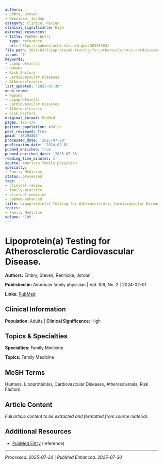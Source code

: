 ```yaml
---
authors:
- Embry, Steven
- Rennicke, Jordan
category: Clinical Review
clinical_significance: High
external_resources:
- title: PubMed Entry
  type: reference
  url: https://pubmed.ncbi.nlm.nih.gov/38393803/
file_path: 2024/02/lipoproteina-testing-for-atherosclerotic-cardiovascular-dise.md
issue: '2'
keywords:
- Lipoprotein(a)
- Humans
- Risk Factors
- Cardiovascular Diseases
- Atherosclerosis
last_updated: '2025-07-30'
mesh_terms:
- Humans
- Lipoprotein(a)
- Cardiovascular Diseases
- Atherosclerosis
- Risk Factors
original_format: PubMed
pages: 175-176
patient_population: Adults
peer_reviewed: true
pmid: '38393803'
processed_date: '2025-07-30'
publication_date: '2024-02-01'
pubmed_enriched: true
pubmed_enriched_date: '2025-07-30'
reading_time_minutes: 5
source: American family physician
specialty:
- Family Medicine
status: processed
tags:
- clinical-review
- family-practice
- clinical-medicine
- pubmed-enhanced
title: Lipoprotein(a) Testing for Atherosclerotic Cardiovascular Disease.
topics:
- Family Medicine
volume: '109'
---
```


# Lipoprotein(a) Testing for Atherosclerotic Cardiovascular Disease.

**Authors:** Embry, Steven, Rennicke, Jordan

**Published in:** American family physician | Vol. 109, No. 2 | 2024-02-01

**Links:** [PubMed](https://pubmed.ncbi.nlm.nih.gov/38393803/)

## Clinical Information

**Population:** Adults | **Clinical Significance:** High

## Topics & Specialties

**Specialties:** Family Medicine

**Topics:** Family Medicine

## MeSH Terms

Humans, Lipoprotein(a), Cardiovascular Diseases, Atherosclerosis, Risk Factors

## Article Content

*Full article content to be extracted and formatted from source material.*

## Additional Resources

- [PubMed Entry](https://pubmed.ncbi.nlm.nih.gov/38393803/) (reference)

---

*Processed: 2025-07-30* | *PubMed Enhanced: 2025-07-30*
